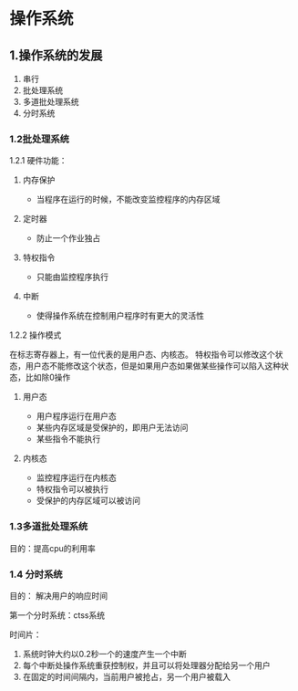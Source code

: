# 操作系统

## 1.操作系统的发展

1. 串行
2. 批处理系统
3. 多道批处理系统
4. 分时系统

### 1.2批处理系统

1.2.1 硬件功能：
1. 内存保护
	* 当程序在运行的时候，不能改变监控程序的内存区域
	
2. 定时器
	* 防止一个作业独占
	
3. 特权指令
	* 只能由监控程序执行

4. 中断
	* 使得操作系统在控制用户程序时有更大的灵活性
	
1.2.2 操作模式

在标志寄存器上，有一位代表的是用户态、内核态。
特权指令可以修改这个状态，用户态不能修改这个状态，但是如果用户态如果做某些操作可以陷入这种状态，比如除0操作


1. 用户态
	* 用户程序运行在用户态
	* 某些内存区域是受保护的，即用户无法访问
	* 某些指令不能执行

2. 内核态
	* 监控程序运行在内核态
	* 特权指令可以被执行
	* 受保护的内存区域可以被访问
	
### 1.3多道批处理系统

目的：提高cpu的利用率


### 1.4 分时系统

目的： 解决用户的响应时间

第一个分时系统：ctss系统


时间片：
1. 系统时钟大约以0.2秒一个的速度产生一个中断
2. 每个中断处操作系统重获控制权，并且可以将处理器分配给另一个用户
3. 在固定的时间间隔内，当前用户被抢占，另一个用户被载入




















